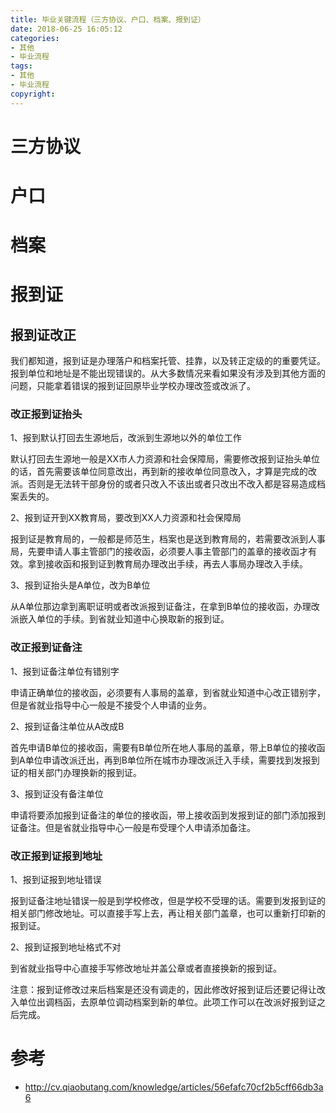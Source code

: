 ```yaml
---
title: 毕业关键流程（三方协议、户口、档案、报到证）
date: 2018-06-25 16:05:12
categories:
- 其他
- 毕业流程
tags:
- 其他
- 毕业流程
copyright:
---
```


# 三方协议

# 户口

# 档案

# 报到证

## 报到证改正

我们都知道，报到证是办理落户和档案托管、挂靠，以及转正定级的的重要凭证。报到单位和地址是不能出现错误的。从大多数情况来看如果没有涉及到其他方面的问题，只能拿着错误的报到证回原毕业学校办理改签或改派了。

### 改正报到证抬头

1、报到默认打回去生源地后，改派到生源地以外的单位工作

默认打回去生源地一般是XX市人力资源和社会保障局，需要修改报到证抬头单位的话，首先需要该单位同意改出，再到新的接收单位同意改入，才算是完成的改派。否则是无法转干部身份的或者只改入不该出或者只改出不改入都是容易造成档案丢失的。

2、报到证开到XX教育局，要改到XX人力资源和社会保障局

报到证是教育局的，一般都是师范生，档案也是送到教育局的，若需要改派到人事局，先要申请人事主管部门的接收函，必须要人事主管部门的盖章的接收函才有效。拿到接收函和报到证到教育局办理改出手续，再去人事局办理改入手续。

3、报到证抬头是A单位，改为B单位

从A单位那边拿到离职证明或者改派报到证备注，在拿到B单位的接收函，办理改派嵌入单位的手续。到省就业知道中心换取新的报到证。

### 改正报到证备注

1、报到证备注单位有错别字

申请正确单位的接收函，必须要有人事局的盖章，到省就业知道中心改正错别字，但是省就业指导中心一般是不接受个人申请的业务。

2、报到证备注单位从A改成B

首先申请B单位的接收函，需要有B单位所在地人事局的盖章，带上B单位的接收函到A单位申请改派迁出，再到B单位所在城市办理改派迁入手续，需要找到发报到证的相关部门办理换新的报到证。

3、报到证没有备注单位

申请将要添加报到证备注的单位的接收函，带上接收函到发报到证的部门添加报到证备注。但是省就业指导中心一般是布受理个人申请添加备注。

### 改正报到证报到地址

1、报到证报到地址错误

报到证备注地址错误一般是到学校修改，但是学校不受理的话。需要到发报到证的相关部门修改地址。可以直接手写上去，再让相关部门盖章，也可以重新打印新的报到证。

2、报到证报到地址格式不对

到省就业指导中心直接手写修改地址并盖公章或者直接换新的报到证。

注意：报到证修改过来后档案是还没有调走的，因此修改好报到证后还要记得让改入单位出调档函，去原单位调动档案到新的单位。此项工作可以在改派好报到证之后完成。

# 参考

- http://cv.qiaobutang.com/knowledge/articles/56efafc70cf2b5cff66db3a6
